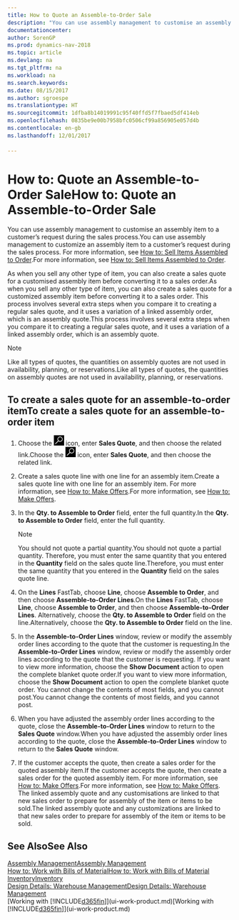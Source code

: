 ```yaml
---
title: How to Quote an Assemble-to-Order Sale
description: "You can use assembly management to customise an assembly item to a customer’s request during the sales process."
documentationcenter: 
author: SorenGP
ms.prod: dynamics-nav-2018
ms.topic: article
ms.devlang: na
ms.tgt_pltfrm: na
ms.workload: na
ms.search.keywords: 
ms.date: 08/15/2017
ms.author: sgroespe
ms.translationtype: HT
ms.sourcegitcommit: 1dfba8b14019991c95f40ffd5f7fbaed5df414eb
ms.openlocfilehash: 0835be9e00b7958bfc0506cf99a856905e057d4b
ms.contentlocale: en-gb
ms.lasthandoff: 12/01/2017

---
```

# <a name="how-to-quote-an-assemble-to-order-sale"></a><span data-ttu-id="85a58-103">How to: Quote an Assemble-to-Order Sale</span><span class="sxs-lookup"><span data-stu-id="85a58-103">How to: Quote an Assemble-to-Order Sale</span></span>
<span data-ttu-id="85a58-104">You can use assembly management to customise an assembly item to a customer’s request during the sales process.</span><span class="sxs-lookup"><span data-stu-id="85a58-104">You can use assembly management to customize an assembly item to a customer’s request during the sales process.</span></span> <span data-ttu-id="85a58-105">For more information, see [How to: Sell Items Assembled to Order](assembly-how-to-sell-items-assembled-to-order.md).</span><span class="sxs-lookup"><span data-stu-id="85a58-105">For more information, see [How to: Sell Items Assembled to Order](assembly-how-to-sell-items-assembled-to-order.md).</span></span>  

<span data-ttu-id="85a58-106">As when you sell any other type of item, you can also create a sales quote for a customised assembly item before converting it to a sales order.</span><span class="sxs-lookup"><span data-stu-id="85a58-106">As when you sell any other type of item, you can also create a sales quote for a customized assembly item before converting it to a sales order.</span></span> <span data-ttu-id="85a58-107">This process involves several extra steps when you compare it to creating a regular sales quote, and it uses a variation of a linked assembly order, which is an assembly quote.</span><span class="sxs-lookup"><span data-stu-id="85a58-107">This process involves several extra steps when you compare it to creating a regular sales quote, and it uses a variation of a linked assembly order, which is an assembly quote.</span></span>

> [!NOTE]  
>  <span data-ttu-id="85a58-108">Like all types of quotes, the quantities on assembly quotes are not used in availability, planning, or reservations.</span><span class="sxs-lookup"><span data-stu-id="85a58-108">Like all types of quotes, the quantities on assembly quotes are not used in availability, planning, or reservations.</span></span>  

## <a name="to-create-a-sales-quote-for-an-assemble-to-order-item"></a><span data-ttu-id="85a58-109">To create a sales quote for an assemble-to-order item</span><span class="sxs-lookup"><span data-stu-id="85a58-109">To create a sales quote for an assemble-to-order item</span></span>  
1.  <span data-ttu-id="85a58-110">Choose the ![Search for Page or Report](media/ui-search/search_small.png "Search for Page or Report icon") icon, enter **Sales Quote**, and then choose the related link.</span><span class="sxs-lookup"><span data-stu-id="85a58-110">Choose the ![Search for Page or Report](media/ui-search/search_small.png "Search for Page or Report icon") icon, enter **Sales Quote**, and then choose the related link.</span></span>  
2.  <span data-ttu-id="85a58-111">Create a sales quote line with one line for an assembly item.</span><span class="sxs-lookup"><span data-stu-id="85a58-111">Create a sales quote line with one line for an assembly item.</span></span> <span data-ttu-id="85a58-112">For more information, see [How to: Make Offers](sales-how-make-offers.md).</span><span class="sxs-lookup"><span data-stu-id="85a58-112">For more information, see [How to: Make Offers](sales-how-make-offers.md).</span></span>  
3.  <span data-ttu-id="85a58-113">In the **Qty. to Assemble to Order** field, enter the full quantity.</span><span class="sxs-lookup"><span data-stu-id="85a58-113">In the **Qty. to Assemble to Order** field, enter the full quantity.</span></span>

    > [!NOTE]  
    >  <span data-ttu-id="85a58-114">You should not quote a partial quantity.</span><span class="sxs-lookup"><span data-stu-id="85a58-114">You should not quote a partial quantity.</span></span> <span data-ttu-id="85a58-115">Therefore, you must enter the same quantity that you entered in the **Quantity** field on the sales quote line.</span><span class="sxs-lookup"><span data-stu-id="85a58-115">Therefore, you must enter the same quantity that you entered in the **Quantity** field on the sales quote line.</span></span>  

4.  <span data-ttu-id="85a58-116">On the **Lines** FastTab, choose **Line**, choose **Assemble to Order**, and then choose **Assemble-to-Order Lines**.</span><span class="sxs-lookup"><span data-stu-id="85a58-116">On the **Lines** FastTab, choose **Line**, choose **Assemble to Order**, and then choose **Assemble-to-Order Lines**.</span></span> <span data-ttu-id="85a58-117">Alternatively, choose the **Qty. to Assemble to Order** field on the line.</span><span class="sxs-lookup"><span data-stu-id="85a58-117">Alternatively, choose the **Qty. to Assemble to Order** field on the line.</span></span>  
5.  <span data-ttu-id="85a58-118">In the **Assemble-to-Order Lines** window, review or modify the assembly order lines according to the quote that the customer is requesting.</span><span class="sxs-lookup"><span data-stu-id="85a58-118">In the **Assemble-to-Order Lines** window, review or modify the assembly order lines according to the quote that the customer is requesting.</span></span> <span data-ttu-id="85a58-119">If you want to view more information, choose the **Show Document** action to open the complete blanket quote order.</span><span class="sxs-lookup"><span data-stu-id="85a58-119">If you want to view more information, choose the **Show Document** action to open the complete blanket quote order.</span></span> <span data-ttu-id="85a58-120">You cannot change the contents of most fields, and you cannot post.</span><span class="sxs-lookup"><span data-stu-id="85a58-120">You cannot change the contents of most fields, and you cannot post.</span></span>  
6.  <span data-ttu-id="85a58-121">When you have adjusted the assembly order lines according to the quote, close the **Assemble-to-Order Lines** window to return to the **Sales Quote** window.</span><span class="sxs-lookup"><span data-stu-id="85a58-121">When you have adjusted the assembly order lines according to the quote, close the **Assemble-to-Order Lines** window to return to the **Sales Quote** window.</span></span>  
7.  <span data-ttu-id="85a58-122">If the customer accepts the quote, then create a sales order for the quoted assembly item.</span><span class="sxs-lookup"><span data-stu-id="85a58-122">If the customer accepts the quote, then create a sales order for the quoted assembly item.</span></span> <span data-ttu-id="85a58-123">For more information, see [How to: Make Offers](sales-how-make-offers.md).</span><span class="sxs-lookup"><span data-stu-id="85a58-123">For more information, see [How to: Make Offers](sales-how-make-offers.md).</span></span> <span data-ttu-id="85a58-124">The linked assembly quote and any customisations are linked to that new sales order to prepare for assembly of the item or items to be sold.</span><span class="sxs-lookup"><span data-stu-id="85a58-124">The linked assembly quote and any customizations are linked to that new sales order to prepare for assembly of the item or items to be sold.</span></span>  

## <a name="see-also"></a><span data-ttu-id="85a58-125">See Also</span><span class="sxs-lookup"><span data-stu-id="85a58-125">See Also</span></span>  
[<span data-ttu-id="85a58-126">Assembly Management</span><span class="sxs-lookup"><span data-stu-id="85a58-126">Assembly Management</span></span>](assembly-assemble-items.md)  
[<span data-ttu-id="85a58-127">How to: Work with Bills of Material</span><span class="sxs-lookup"><span data-stu-id="85a58-127">How to: Work with Bills of Material</span></span>](inventory-how-work-BOMs.md)  
[<span data-ttu-id="85a58-128">Inventory</span><span class="sxs-lookup"><span data-stu-id="85a58-128">Inventory</span></span>](inventory-manage-inventory.md)  
[<span data-ttu-id="85a58-129">Design Details: Warehouse Management</span><span class="sxs-lookup"><span data-stu-id="85a58-129">Design Details: Warehouse Management</span></span>](design-details-warehouse-management.md)  
<span data-ttu-id="85a58-130">[Working with [!INCLUDE[d365fin](includes/d365fin_md.md)]](ui-work-product.md)</span><span class="sxs-lookup"><span data-stu-id="85a58-130">[Working with [!INCLUDE[d365fin](includes/d365fin_md.md)]](ui-work-product.md)</span></span>


